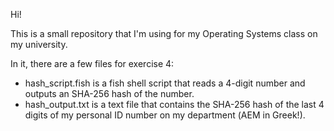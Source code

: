 Hi! 

This is a small repository that I'm using for my Operating Systems class on my university.

In it, there are a few files for exercise 4:
- hash_script.fish is a fish shell script that reads a 4-digit number and outputs an SHA-256 hash of the number.
- hash_output.txt is a text file that contains the SHA-256 hash of the last 4 digits of my personal ID number on my department (ΑΕΜ in Greek!).
